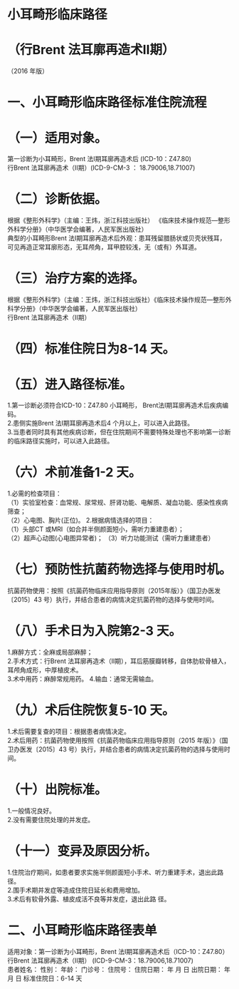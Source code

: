 # 小耳畸形临床路径  
# （行Brent 法耳廓再造术Ⅱ期）  
（2016 年版）  
# 一、小耳畸形临床路径标准住院流程  
# （一）适用对象。  
第一诊断为小耳畸形，Brent 法Ⅰ期耳廓再造术后 
(ICD-10：Z47.80)  
行Brent 法耳廓再造术（Ⅱ期）(ICD-9-CM-3 ：
18.79006,18.71007)  
# （二）诊断依据。  
根据《整形外科学》（主编：王炜，浙江科技出版社）
《临床技术操作规范—整形外科学分册》（中华医学会编著，人民军医出版社）  
典型的小耳畸形Brent 法Ⅰ期耳廓再造术后外观：患耳残留腊肠状或贝壳状残耳，可见再造正常耳廓形态，无耳颅角，耳甲腔较浅，无（或有）外耳道。  
# （三）治疗方案的选择。  
根据《整形外科学》（主编：王炜，浙江科技出版社）《临床技术操作规范—整形外科学分册》（中华医学会编著，人民军医出版社）  
行Brent 法耳廓再造术（Ⅱ期）  
# （四）标准住院日为8-14 天。  
# （五）进入路径标准。  
1.第一诊断必须符合ICD-10：Z47.80 小耳畸形， Brent法Ⅰ期耳廓再造术后疾病编码。  
2.患侧实施Brent 法Ⅰ期耳廓再造术后4 个月以上，可以进入此路径。  
3.当患者同时具有其他疾病诊断，但在住院期间不需要特殊处理也不影响第一诊断的临床路径实施时，可以进入此路径。  
# （六）术前准备1-2 天。  
1.必需的检查项目：  
（1）实验室检查：血常规、尿常规、肝肾功能、电解质、凝血功能、感染性疾病筛查；  
（2）心电图、胸片(正位)。 2.根据病情选择的项目：  
（1）头部CT 或MRI（如合并半侧颜面短小，需听力重建患者）；  
（2）超声心动图(心电图异常者)； （3）听力功能测试（需听力重建患者）  
# （七）预防性抗菌药物选择与使用时机。  
抗菌药物使用：按照《抗菌药物临床应用指导原则（2015年版）》（国卫办医发〔2015〕43 号）执行，并结合患者的病情决定抗菌药物的选择与使用时间。  
# （八）手术日为入院第2-3 天。  
1.麻醉方式：全麻或局部麻醉；  
2.手术方式：行Brent 法耳廓再造术（Ⅱ期），耳后筋膜瓣转移，自体肋软骨植入，耳颅角成形，中厚植皮术。  
3.术中用药：麻醉常规用药。 4.输血：通常无需输血。  
# （九）术后住院恢复5-10 天。  
1.术后需要复查的项目：根据患者病情决定。  
2.术后用药：抗菌药物使用按照《抗菌药物临床应用指导原则（2015 年版）》（国卫办医发〔2015〕43 号）执行，并结合患者的病情决定抗菌药物的选择与使用时间。  
# （十）出院标准。  
1.一般情况良好。  
2.没有需要住院处理的并发症。  
# （十一）变异及原因分析。  
1.住院治疗期间，如患者要求实施半侧颜面短小手术、听力重建手术，退出此路径。  
2.围手术期并发症等造成住院日延长和费用增加。  
3.术后有软骨外露、植皮成活不良等并发症，退出此路 径。  
# 二、小耳畸形临床路径表单  
适用对象：第一诊断为小耳畸形，Brent 法Ⅰ期耳廓再造术后（ICD-10：Z47.80） 行Brent 法耳廓再造术（Ⅱ期） (ICD-9-CM-3：18.79006,18.71007)  
患者姓名：           性别：      年龄：      门诊号：       住院号：         住院日期：    年  月  日   出院日期：     年  月   日    标准住院日：6-14 天  
